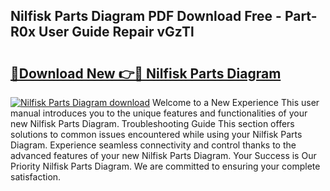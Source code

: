 ## Nilfisk Parts Diagram PDF Download Free - Part-R0x User Guide Repair vGzTl

# <h2><a href="http://dfjiput.blite.top/?on=Nilfisk+Parts+Diagram">🔗Download New 👉🔴 Nilfisk Parts Diagram</a></h2>

[![Nilfisk Parts Diagram download](https://i.imgur.com/lujVjoI.png)](http://dfjiput.blite.top/?on=Nilfisk+Parts+Diagram)
Welcome to a New Experience This user manual introduces you to the unique features and functionalities of your new Nilfisk Parts Diagram. Troubleshooting Guide This section offers solutions to common issues encountered while using your Nilfisk Parts Diagram. Experience seamless connectivity and control thanks to the advanced features of your new Nilfisk Parts Diagram. Your Success is Our Priority Nilfisk Parts Diagram. We are committed to ensuring your complete satisfaction.
